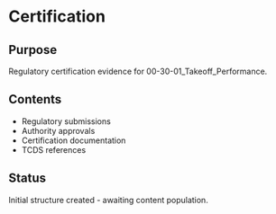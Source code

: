 # Certification

## Purpose
Regulatory certification evidence for 00-30-01_Takeoff_Performance.

## Contents
- Regulatory submissions
- Authority approvals
- Certification documentation
- TCDS references

## Status
Initial structure created - awaiting content population.
